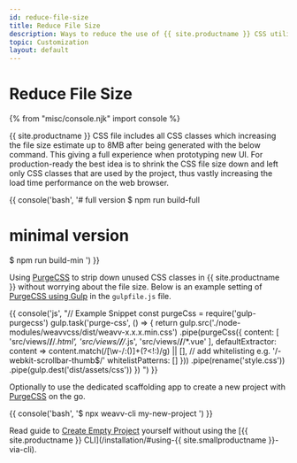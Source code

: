 ```yaml
---
id: reduce-file-size
title: Reduce File Size
description: Ways to reduce the use of {{ site.productname }} CSS utilities.
topic: Customization
layout: default
---
```


# Reduce File Size

{% from "misc/console.njk" import console %}

{{ site.productname }} CSS file includes all CSS classes which increasing the file size estimate up to 8MB after being generated with the below command. This giving a full experience when prototyping new UI. For production-ready the best idea is to shrink the CSS file size down and left only CSS classes that are used by the project, thus vastly increasing the load time performance on the web browser.

{{ console('bash',
'# full version
  $ npm run build-full
  # minimal version
  $ npm run build-min
') }}

Using [PurgeCSS](https://purgecss.com/) to strip down unused CSS classes in {{ site.productname }} without worrying about the file size. Below is an example setting of [PurgeCSS using Gulp](https://purgecss.com/plugins/gulp.html) in the `gulpfile.js` file.

{{ console('js',
"// Example Snippet
const purgeCss = require('gulp-purgecss')
gulp.task('purge-css', () => {
  return gulp.src('./node-modules/weavvcss/dist/weavv-x.x.x.min.css')
    .pipe(purgeCss({
        content: [
          'src/views/**/**/*.html',
          'src/views/**/**/*.js',
          'src/views/**/**/*.vue'
        ],
        defaultExtractor: content => content.match(/[\w-/:()]+(?<!:)/g) || [],
        // add whitelisting e.g. '/-webkit-scrollbar-thumb$/'
        whitelistPatterns: []
    }))
    .pipe(rename('style.css'))
    .pipe(gulp.dest('dist/assets/css'))
})
") }}

Optionally to use the dedicated scaffolding app to create a new project with [PurgeCSS](https://purgecss.com/) on the go.

{{ console('bash',
'$ npx weavv-cli my-new-project
') }}

Read guide to [Create Empty Project](/create-empty-project/) yourself without using the [{{ site.productname }} CLI](/installation/#using-{{ site.smallproductname }}-via-cli).

